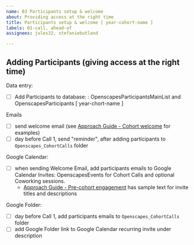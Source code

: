 ```yaml
---
name: 03 Participants setup & welcome
about: Providing access at the right time
title: Participants setup & welcome [ year-cohort-name ]
labels: 01-call, ahead-of
assignees: jules32, stefaniebutland

---
```


## Adding Participants (giving access at the right time)

Data entry:
-   [ ] Add Participants to database: : OpenscapesParticipantsMainList and OpenscapesParticipants [ year-chort-name ]

Emails
-   [ ] send welcome email (see [Approach Guide - Cohort welcome](https://openscapes.github.io/approach-guide/champions/pre-cohort-engage.html#cohort-welcome) for examples)
-   [ ] day before Call 1, send "reminder", after adding participants to `Openscapes_CohortCalls` folder

Google Calendar:
-   [ ] when sending Welcome Email, add participants emails to Google Calendar Invites: OpenscapesEvents for Cohort Calls and optional Coworking sessions.
  - [Approach Guide - Pre-cohort engagement](https://openscapes.github.io/approach-guide/champions/pre-cohort-engage.html) has sample text for invite titles and descriptions

Google Folder:
-   [ ] day before Call 1, add participants emails to `Openscapes_CohortCalls` folder
-   [ ] add  Google Folder link to Google Calendar recurring invite under description
